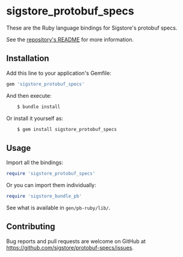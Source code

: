 # sigstore_protobuf_specs

These are the Ruby language bindings for Sigstore's protobuf specs.

See the [repository's README](https://github.com/sigstore/protobuf-specs)
for more information.

## Installation

Add this line to your application's Gemfile:

```ruby
gem 'sigstore_protobuf_specs'
```

And then execute:
```bash
    $ bundle install
```
Or install it yourself as:
```bash
    $ gem install sigstore_protobuf_specs
```

## Usage

Import all the bindings:

```ruby
require 'sigstore_protobuf_specs'
```

Or you can import them individually:

```ruby
require 'sigstore_bundle_pb'
```

See what is available in `gen/pb-ruby/lib/`.

## Contributing

Bug reports and pull requests are welcome on GitHub at https://github.com/sigstore/protobuf-specs/issues.

